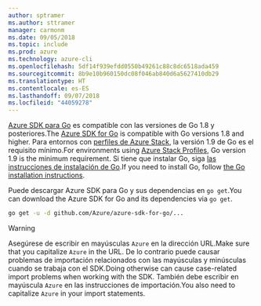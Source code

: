 ```yaml
---
author: sptramer
ms.author: sttramer
manager: carmonm
ms.date: 09/05/2018
ms.topic: include
ms.prod: azure
ms.technology: azure-cli
ms.openlocfilehash: 5df14f939efdd0550b49261c88c8dc6518ada459
ms.sourcegitcommit: 8b9e10b960150dc08f046ab840d6a5627410db29
ms.translationtype: HT
ms.contentlocale: es-ES
ms.lasthandoff: 09/07/2018
ms.locfileid: "44059278"
---
```

<span data-ttu-id="f3aed-101">[Azure SDK para Go](https://github.com/Azure/azure-sdk-for-go) es compatible con las versiones de Go 1.8 y posteriores.</span><span class="sxs-lookup"><span data-stu-id="f3aed-101">The [Azure SDK for Go](https://github.com/Azure/azure-sdk-for-go) is compatible with Go versions 1.8 and higher.</span></span> <span data-ttu-id="f3aed-102">Para entornos con [perfiles de Azure Stack](/azure/azure-stack/user/azure-stack-version-profiles-go), la versión 1.9 de Go es el requisito mínimo.</span><span class="sxs-lookup"><span data-stu-id="f3aed-102">For environments using [Azure Stack Profiles](/azure/azure-stack/user/azure-stack-version-profiles-go), Go version 1.9 is the minimum requirement.</span></span>
<span data-ttu-id="f3aed-103">Si tiene que instalar Go, siga [las instrucciones de instalación de Go](https://golang.org/doc/install).</span><span class="sxs-lookup"><span data-stu-id="f3aed-103">If you need to install Go, follow [the Go installation instructions](https://golang.org/doc/install).</span></span>

<span data-ttu-id="f3aed-104">Puede descargar Azure SDK para Go y sus dependencias en `go get`.</span><span class="sxs-lookup"><span data-stu-id="f3aed-104">You can download the Azure SDK for Go and its dependencies via `go get`.</span></span>

```bash
go get -u -d github.com/Azure/azure-sdk-for-go/...
```

> [!WARNING]
> <span data-ttu-id="f3aed-105">Asegúrese de escribir en mayúsculas `Azure` en la dirección URL.</span><span class="sxs-lookup"><span data-stu-id="f3aed-105">Make sure that you capitalize `Azure` in the URL.</span></span> <span data-ttu-id="f3aed-106">De lo contrario puede causar problemas de importación relacionados con las mayúsculas y minúsculas cuando se trabaja con el SDK.</span><span class="sxs-lookup"><span data-stu-id="f3aed-106">Doing otherwise can cause case-related import problems when working with the SDK.</span></span> <span data-ttu-id="f3aed-107">También debe escribir en mayúscula `Azure` en las instrucciones de importación.</span><span class="sxs-lookup"><span data-stu-id="f3aed-107">You also need to capitalize `Azure` in your import statements.</span></span>
